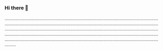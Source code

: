 ### Hi there 👋

.....................................................................................................................................................................................................................................................................................................................................................................................................................................................................................................................................................................................................................................................